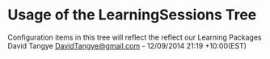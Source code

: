 Usage of the LearningSessions Tree
==================================
Configuration items in this tree will reflect the reflect our Learning Packages
David Tangye <DavidTangye@gmail.com> - 12/09/2014 21:19 +10:00(EST)
